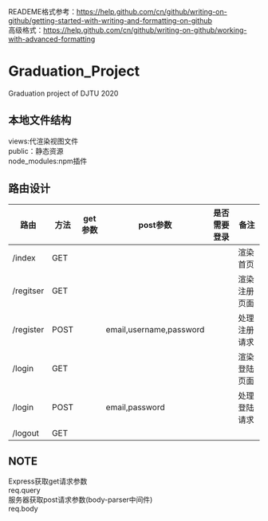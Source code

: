 READEME格式参考：https://help.github.com/cn/github/writing-on-github/getting-started-with-writing-and-formatting-on-github  
高级格式：https://help.github.com/cn/github/writing-on-github/working-with-advanced-formatting  
# Graduation_Project
Graduation project of DJTU 2020

## 本地文件结构
views:代渲染视图文件  
public：静态资源  
node_modules:npm插件  

## 路由设计  
| 路由 | 方法 | get参数 | post参数 | 是否需要登录 | 备注 |
| --- | --- | --- | --- | --- | --- |
| /index | GET | | | | 渲染首页 |
| /regitser | GET | | | | 渲染注册页面 |
| /register | POST | | email,username,password | | 处理注册请求 |
| /login | GET | | | | 渲染登陆页面 |
| /login | POST | | email,password | | 处理登陆请求 |
| /logout | GET | | | | | 处理退出请求 |  
## NOTE
Express获取get请求参数  
req.query  
服务器获取post请求参数(body-parser中间件)  
req.body  
